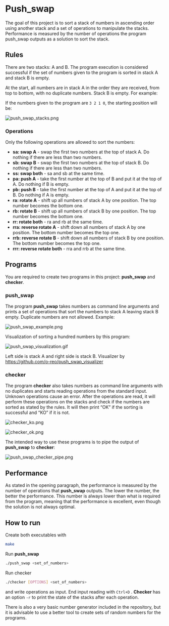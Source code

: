 # Push_swap

The goal of this project is to sort a stack of numbers in ascending order using another stack and a set of operations to manipulate the stacks. Performance is measured by the number of operations the program push_swap outputs as a solution to sort the stack.

## Rules

There are two stacks: A and B. The program execution is considered successful if the set of numbers given to the program is sorted in stack A and stack B is empty.

At the start, all numbers are in stack A in the order they are received, from top to bottom, with no duplicate numbers. Stack B is empty. For example:

If the numbers given to the program are `3 2 1 0`, the starting position will be:

![push_swap_stacks.png](https://github.com/asuikkan/repository_images/blob/4751b272395ddf2522887bd960a163657a9785db/Push_swap_images/push_swap_stacks.png)

### Operations

Only the following operations are allowed to sort the numbers:

- **sa: swap A** - swap the first two numbers at the top of stack A. Do nothing if there are less than two numbers.
- **sb: swap B** - swap the first two numbers at the top of stack B. Do nothing if there are less than two numbers.
- **ss: swap both** - sa and sb at the same time.
- **pa: push A** - take the first number at the top of B and put it at the top of A. Do nothing if B is empty.
- **pb: push B** - take the first number at the top of A and put it at the top of B. Do nothing if A is empty.
- **ra: rotate A** - shift up all numbers of stack A by one position. The top number becomes the bottom one.
- **rb: rotate B** - shift up all numbers of stack B by one position. The top number becomes the bottom one.
- **rr: rotate both** - ra and rb at the same time.
- **rra: reverse rotate A** - shift down all numbers of stack A by one position. The bottom number becomes the top one.
- **rrb: reverse rotate B** - shift down all numbers of stack B by one position. The bottom number becomes the top one.
- **rrr: reverse rotate both** - rra and rrb at the same time.

## Programs

You are required to create two programs in this project: **push_swap** and **checker**.

### push_swap

The program **push_swap** takes numbers as command line arguments and prints a set of operations that sort the numbers to stack A leaving stack B empty. Duplicate numbers are not allowed. Example:

![push_swap_example.png](https://github.com/asuikkan/repository_images/blob/4751b272395ddf2522887bd960a163657a9785db/Push_swap_images/push_swap_example.png)

Visualization of sorting a hundred numbers by this program:

![push_swap_visualization.gif](https://github.com/asuikkan/repository_images/blob/4751b272395ddf2522887bd960a163657a9785db/Push_swap_images/push_swap_visualization.gif)

Left side is stack A and right side is stack B. Visualizer by https://github.com/o-reo/push_swap_visualizer

### checker

The program **checker** also takes numbers as command line arguments with no duplicates and starts reading operations from the standard input. Unknown operations cause an error. After the operations are read, it will perform these operations on the stacks and check if the numbers are sorted as stated by the rules. It will then print “OK” if the sorting is successful and “KO” if it is not.

![checker_ko.png](https://github.com/asuikkan/repository_images/blob/4751b272395ddf2522887bd960a163657a9785db/Push_swap_images/checker_ko.png)

![checker_ok.png](https://github.com/asuikkan/repository_images/blob/4751b272395ddf2522887bd960a163657a9785db/Push_swap_images/checker_ok.png)

The intended way to use these programs is to pipe the output of **push_swap** to **checker**:

![push_swap_checker_pipe.png](https://github.com/asuikkan/repository_images/blob/4751b272395ddf2522887bd960a163657a9785db/Push_swap_images/push_swap_checker_pipe.png)

## Performance

As stated in the opening paragraph, the performance is measured by the number of operations that **push_swap** outputs. The lower the number, the better the performance. This number is always lower than what is required from the program, meaning that the performance is excellent, even though the solution is not always optimal.

## How to run

Create both executables with

```bash
make
```

Run **push_swap**

```bash
./push_swap <set_of_numbers>
```

Run checker

```bash
./checker [OPTIONS] <set_of_numbers>
```

and write operations as input. End input reading with `Ctrl+D` . **Checker** has an option `-r` to print the state of the stacks after each operation.

There is also a very basic number generator included in the repository, but it is advisable to use a better tool to create sets of random numbers for the programs.

